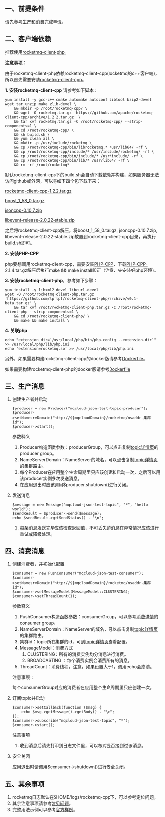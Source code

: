 ## 一、<span id="apply">前提条件</span>

请先参考[生产和消费](produceAndConsume)完成申请。

## 二、<span id="client">客户端依赖</span>

推荐使用[rocketmq-client-php](https://github.com/lpflpf/rocketmq-client-php)。

**注意事项：**

由于rocketmq-client-php依赖rocketmq-client-cpp(rocketmq的c++客户端)，所以首先需要安装[rocketmq-client-cpp](https://github.com/apache/rocketmq-client-cpp)。

**1. 安装rocketmq-client-cpp** 请参考如下脚本：

```
yum install -y gcc-c++ cmake automake autoconf libtool bzip2-devel wget tar unzip make zlib-devel \
    && mkdir -p /root/rocketmq-cpp/ \
    && wget -O rocketmq.tar.gz 'https://github.com/apache/rocketmq-client-cpp/archive/1.2.2.tar.gz' \
    && tar xvf rocketmq.tar.gz -C /root/rocketmq-cpp/ --strip-components=1 \
    && cd /root/rocketmq-cpp/ \
    && sh build.sh \
    && yum clean all \
    && mkdir -p /usr/include/rocketmq \
    && cp /root/rocketmq-cpp/bin/librocketmq.* /usr/lib64/ -rf \
    && cp /root/rocketmq-cpp/include/* /usr/include/rocketmq/ -rf \
    && cp /root/rocketmq-cpp/bin/include/* /usr/include/ -rf \
    && cp /root/rocketmq-cpp/bin/lib/* /usr/lib64/ -rf \
    && rm -rf /root/rocketmq*
```

默认rocketmq-client-cpp下的build.sh会自动下载依赖并构建，如果服务器无法访问github或外网，可以将如下四个包下载下来：

[rocketmq-client-cpp-1.2.2.tar.gz](https://github.com/apache/rocketmq-client-cpp/archive/1.2.2.tar.gz)

[boost_1_58_0.tar.gz](https://nchc.dl.sourceforge.net/project/boost/boost/1.58.0/boost_1_58_0.tar.gz)

[jsoncpp-0.10.7.zip](https://codeload.github.com/open-source-parsers/jsoncpp/zip/0.10.7)

[libevent-release-2.0.22-stable.zip](https://codeload.github.com/libevent/libevent/zip/release-2.0.22-stable)

之后将rocketmq-client-cpp解压，将boost_1_58_0.tar.gz, jsoncpp-0.10.7.zip, libevent-release-2.0.22-stable.zip放置到rocketmq-client-cpp目录，再执行build.sh即可。

**2. 安装PHP-CPP**

php要想调用rocketmq-client-cpp，需要安装[PHP-CPP](https://github.com/CopernicaMarketingSoftware/PHP-CPP)，下载[PHP-CPP-2.1.4.tar.gz](https://github.com/CopernicaMarketingSoftware/PHP-CPP/archive/v2.1.4.tar.gz)解压后执行make && make install即可（注意，先安装好php环境）。

**3. 安装rocketmq-client-php**，参考如下步骤：

```
yum install -y libxml2-devel libcurl-devel
wget -O /root/rocketmq-client-php.tar.gz 'https://github.com/lpflpf/rocketmq-client-php/archive/v0.1-beta.tar.gz' \
    && tar xvf /root/rocketmq-client-php.tar.gz -C /root/rocketmq-client-php --strip-components=1 \
    && cd /root/rocketmq-client-php/ \
    && make && make install \
```

**4. 关联php**

```
echo "extension_dir=`/usr/local/php/bin/php-config --extension-dir`" >> /usr/local/php/lib/php.ini
echo 'extension=rocketmq.so' >> /usr/local/php/lib/php.ini
```

另外，如果需要构建rocketmq-client-cpp的docker版请参考[Dockerfile](https://github.com/lpflpf/rocketmq-client-php/blob/master/dist/Dockerfile)。

如果需要构建rocketmq-client-php的docker版请参考[Dockerfile](https://github.com/lpflpf/rocketmq-client-php/blob/master/Dockerfile)

## 三、<span id="produce">生产消息</span>

1. 创建生产者并启动

   ```
   $producer = new Producer("mqcloud-json-test-topic-producer");
   $producer->setNamesrvDomain("http://${mqcloudDomain}/rocketmq/nsaddr-集群id");
   $producer->start();
   ```

   参数释义

   1. Producer构造函数参数：producerGroup，可以点击复制[topic详情页](topic#detail)的producer group。
   2. NameServerDomain：NameServer的域名，可以点击复制[topic详情页](topic#detail)的集群路由。
   3. 每个Producer在应用整个生命周期里只应该创建和启动一次，之后可以用该producer实例多次发送消息。
   4. 在应用退出时应该调用$producer.shutdown()进行关闭。

2. 发送消息

   ```
   $message = new Message("mqcloud-json-test-topic", "*", "hello world");
   $sendResult = $producer->send($message);
   echo $sendResult->getSendStatus() . "\n";
   ```

   1. 每条消息发送完毕应该检查返回值，不可丢失的消息在异常情况应该进行重试或降级处理。

## 四、<span id="consume">消费消息</span>

1. 创建消费者，并初始化配置

   ```
   $consumer = new PushConsumer("mqcloud-json-test-consumer");
   $consumer->setNamesrvDomain("http://${mqcloudDomain}/rocketmq/nsaddr-集群id");
   $consumer->setMessageModel(MessageModel::CLUSTERING);
   $consumer->setThreadCount(1);
   ```

   参数释义

   1. PushConsumer构造函数参数：consumerGroup，可以参考[消费详情](topic#consume)的consumer group。
   2. NameServerDomain：NameServer的域名，可以点击复制[topic详情页](topic#detail)的集群路由。
   3. 集群id：topic所在集群的id，可到[topic详情页](topic#detail)查看配置。
   4. MessageModel：消费方式
      1. CLUSTERING：所有的消费实例均分消息进行消费。
      2. BROADCASTING ：每个消费实例会消费所有的消息。
   5. ThreadCount：消费线程，注意，如果设置大于1，调用echo会崩溃。

   注意事项：

   每个consumerGroup对应的消费者在应用整个生命周期里只应创建一次。

2. 订阅topic并启动

   ```
   $consumer->setCallback(function ($msg) {
       echo $msg->getMessage()->getBody() . "\n";
   });
   $consumer->subscribe("mqcloud-json-test-topic", "*");
   $consumer->start();
   ```

   注意事项

   1. 收到消息后请先打印到日志文件里，可以核对是否接到过该消息。

3. 安全关闭

   应用退出时请调用$consumer->shutdown()进行安全关闭。

## 五、<span id="other">其余事项</span>

1. rocketmq日志默认在$HOME/logs/rocketmq-cpp下，可以参考定位问题。
2. 其余注意事项请参考[常见问题](faq)。
3. 完整用法示例可以参考[官方样例](https://github.com/lpflpf/rocketmq-client-php/tree/master/example)。


